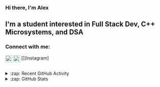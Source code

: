 ### Hi there, I'm Alex  


## I'm a student interested in Full Stack Dev, C++ Microsystems, and DSA 


### Connect with me:

[<img align="left" alt="Instagram" width="22px" src="https://www.instagram.com/alexandermehta/" />][Instagram]
[<img align="left" alt="Linkedin" width="22px" src="https://www.linkedin.com/in/alexander-mehta-b97659220/" />][linkedin]

<br />


<details>
  <summary>:zap: Recent GitHub Activity</summary>


</details>

<details>
  <summary>:zap: GitHub Stats</summary>

  <img align="left" alt="Alex Mehta's GitHub Stats" src="https://github-readme-stats.codestackr.vercel.app/api?username=alexmehta&show_icons=true&hide_border=true" />

</details>

[linkedin]: https://www.linkedin.com/in/alexander-mehta-b97659220/
